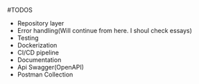 #TODOS

 - Repository layer
 - Error handling(Will continue from here. I shoul check essays)
 - Testing
 - Dockerization
 - CI/CD pipeline
 - Documentation
 - Api Swagger(OpenAPI)
 - Postman Collection